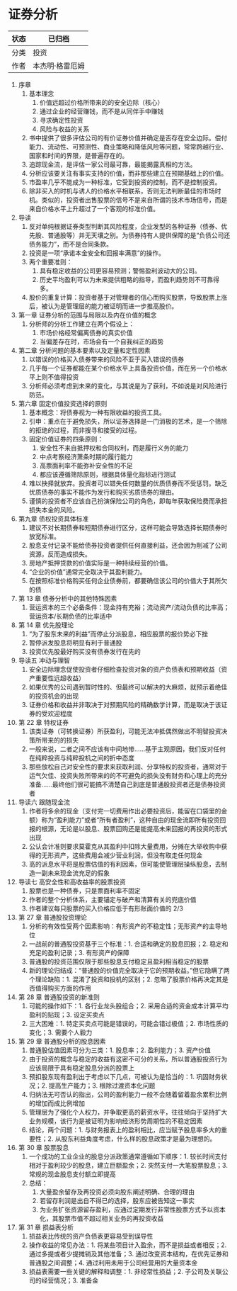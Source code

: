 # 证券分析

| 状态 | 已归档      |
| -- | -------- |
| 分类 | 投资       |
| 作者 | 本杰明·格雷厄姆 |

1. 序章 &#x20;
   1. 基本理念 &#x20;
      1. 价值远超过价格所带来的的安全边际（核心）
      2. 通过企业的经营赚钱，而不是从同伴手中赚钱 &#x20;
      3. 寻求确定性投资 &#x20;
      4. 风险与收益的关系
   2. 书中提供了很多评估公司的有价证券价值并确定是否存在安全边际。偿付能力、流动性、可预测性、商业策略和降低风险等问题，常常跨越行业、国家和时间的界限，是普遍存在的。
   3. 追踪现金流，是评估一家公司最可靠，最能揭露真相的方法。
   4. 分析应该要关注有事实支持的价值，而非那些建立在预期基础上的价值。
   5. 市盈率几乎不能成为一种标准，它受到投资的控制，而不是控制投资。
   6. 除非买入的时机与诱人的价格水平相联系，否则无法判断最佳的市场时机。类似的，投资者出售股票的信号不是来自所谓的技术市场信号，而是来自价格水平上升超过了一个客观的标准价值。
2. 导读
   1. 反对单纯根据证券类型判断其风险程度，企业发型的各种证券（债券、优先股、普通股等）并无天壤之别。为债券持有人提供保障的是“负债公司还债务能力”，而不是合同条款。
   2. 投资是一项“承诺本金安全和回报率满意”的操作。
   3. 两个重要准则：
      1. 具有稳定收益的公司更容易预测；警惕盈利波动大的公司。
      2. 历史平均盈利可以为未来提供粗略的指导，而盈利趋势则不可靠得多。
   4. 股价的重复计算：投资者基于对管理者的信心而购买股票，导致股票上涨后，被认为是管理层的能力被证明而进一步推高股价。
3. 第一章 证券分析的范围与局限以及内在价值的概念
   1. 分析师的分析工作建立在两个假设上：
      1. 市场价格经常偏离债券的真实价值
      2. 当偏差存在时，市场会有一个自我纠正的趋势
4. 第二章 分析问题的基本要素以及定量和定性因素
   1. 以错误的价格买入债券带来的风险不亚于买入错误的债券
   2. 几乎每一个证券都能在某个价格水平上具备投资价值，而在另一个价格水平上则不值得投资
   3. 分析师必须考虑到未来的变化，与其说是为了获利，不如说是对风险进行防范。
5. 第六章 固定价值投资选择的原则
   1. 基本概念：将债券视为一种有限收益的投资工具。
   2. 引申：重点在于避免损失，所以证券选择是一门消极的艺术，是一个筛除的拒绝的过程，而非搜寻和接受的过程。
   3. 固定价值证券的四条原则：
      1. 安全性不来自抵押权和合同权利，而是履行义务的能力
      2. 中点考察经济萧条时期的履行能力
      3. 高票面利率不能弥补安全性的不足
      4. 都应该遵循筛除原则，根据具体量化指标进行测试
   4. 难以抉择就放弃。投资者可以错失任何数量的优质债券而不受惩罚。缺乏优质债券的事实不能作为发行和购买劣质债券的理由。
   5. 谨慎的投资者不应该自己扮演保险公司的角色，即每年获取保险费而承担损失本金的风险。
6. 第九章 债权投资具体标准
   1. 建议不对长期债券和短期债券进行区分，这样可能会导致选择长期债券时放宽标准。
   2. 股息支付记录不能给债券投资者提供任何直接利益，还会因为削减了公司资源，反而造成损失。
   3. 房地产抵押贷款的价值实际是一种持续经营的价值。
   4. “企业的价值”通常完全取决于其盈利能力。
   5. 在按照标准价格购买任何企业债券前，都要确信该公司的价值大于其所欠的债
7. 第 13 章 债券分析中的其他特殊因素
   1. 营运资本的三个必备条件：现金持有充裕；流动资产/流动负债的比率高；营运资本/长期负债的比率适中
8. 第 14 章 优先股理论
   1. “为了股东未来的利益”而停止分派股息，相应股票的报价势必下挫
   2. 暂停派发股息将明显有利于普通股
   3. 投资优先股最好购买没有债券发行在先的
9. 导读五 冲动与理智
   1. 安全边际理念促使投资者仔细检查投资对象的资产负债表和预期收益（资产重要性远超收益）
   2. 如果优秀的公司遇到暂时性的、但最终可以解决的大麻烦，就预示着绝佳的投资机会的出现
   3. 证券价格和收益并非取决于对预期风险的精确数学计算，而是取决于该证券的受欢迎程度
10. 第 22 章 特权证券
    1. 该类证券（可转换证券）所获盈利，可能无法冲抵偶然做出不明智投资决策所带来的的损失
    2. 一般来说，二者之间不应该有中间地带……基于主观原因，我们反对任何在纯粹投资与纯粹投机之间的折中态度
    3. 那些放松自己对安全性的要求来获取利润、分享特权的投资者，通常对于运气欠佳、投资失败所带来的的不可避免的损失没有财务和心理上的充分准备……最终他们很可能搞不清楚自己到底是普通股投资者还是债券投资者
11. 导读六 跟随现金流
    1. 作者将多余的现金（支付完一切费用作出必要投资后，能留在口袋里的金额）称为“盈利能力”或者“所有者盈利”，这种自由的现金流即所有投资回报的根源，无论是以股息、股票回购还是能提高未来回报的再投资的形式出现
    2. 公认会计准则要求莫霍克从其盈利中扣除大量费用，分摊在大举收购中获得的无形资产，这些费用会减少营业利润，但没有取走任何现金
    3. 高的派息水平将是股票估值的有利因素，但可能使管理层操纵股息，去制造一副未来现金流充足的假象
12. 导读七 高安全性和高收益率的股票投资
    1. 股票也是一种债券，只是票面利率不固定
    2. 作者的整个分析体系，主要锚定与破产和清算有关的兜底价值
    3. 作者建议每只股票的买入价格应低于有形账面价值的 2/3
13. 第 27 章 普通股投资理论
    1. 分析的有效性受两个因素影响：有形资产的不稳定性；无形资产的主导地位
    2. 一战前的普通股投资基于三个标准：1. 合适和确定的股息回报；2. 稳定和充足的盈利记录；3. 有形资产的保障
    3. 普通股的投资范围仅限于那些股息支付稳定且盈利相当稳定的股票
    4. 新的理论归结成：“普通股的价值完全取决于它的预期收益。”但它隐瞒了两个理论缺陷：1. 混淆了投资和投机的区别；2. 忽略了股票价格再决定其是否值得购买方面的作用
14. 第 28 章 普通股投资的新准则
    1. 可能的操作如下：1. 各行业龙头股组合；2. 采用合适的资金成本计算平均盈利的贴现；3. 设定买卖点
    2. 三大困难：1. 特定买卖点可能是错误的，可能会错过极值；2. 市场性质的变化；3. 需要个人毅力
15. 第 29 章 普通股分析的股息因素
    1. 普通股估值因素可分为三类：1. 股息率；2. 盈利能力；3. 资产价值
    2. 由于投资的概念与稳定的收益有这密不可分的关系，所以普通股投资行为应该局限于具有稳定股息分派的股票上
    3. 预扣股东现有盈利出于考虑以下几点，可被认为是恰当的：1. 巩固财务状况；2. 提高生产能力；3. 根除过渡资本化问题
    4. 归纳法无可否认的指出，公司的盈利能力一般不会随着留着盈余累积比例的增加而成比例增加
    5. 管理层为了强化个人权力，并争取更高的薪资水平，往往倾向于坚持扩大业务规模，该行为是被证明为影响经济形势周期性的不稳定因素
    6. 结论，两个问题：1. 与财务报表上的盈利相比，应当赋予股息率多大的重要性；2. 从股东利益角度考虑，什么样的股息政策才是最为理想的。
16. 第 30 章 股票股息
    1. 一个成功的工业企业的股息分派政策通常遵循如下顺序：1. 较长时间支付相对于盈利较少的股息，建立巨额盈余；2. 突然支付一大笔股票股息；3. 常规的现金股息支付额立即提高
    2. 总结：
       1. 大量盈余留存及再投资必须向股东阐述明确、合理的理由
       2. 若留存利润是出自不得已的选择，股东应被告知这一事实
       3. 为业务扩张资源留存盈利，应通过定期发行非常性股票方式予以资本化，其股票市值不超过相关业务的再投资收益
17. 第 31 章 损益表分析
    1. 损益表比传统的资产负债表更容易受到误导性
    2. 操作收益的常见办法：1. 将某些项目计入盈余，而不是损益或者相反；2. 通过多提或者少提摊销及其他准备；3. 通过改变资本结构，在优先证券和普通股之间调整；4. 通过利用未用于公司经营用的大量资本金
    3. 损益表需要一些关键的解释和调整：1. 非经常性损益；2. 子公司及关联公司的经营情况；3. 准备金
